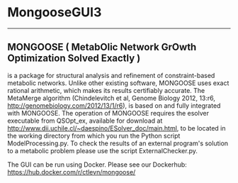 # MongooseGUI3
-----------------------------------------------------------------
MONGOOSE ( MetabOlic Network GrOwth Optimization Solved Exactly )
-----------------------------------------------------------------

is a package for structural analysis and refinement of constraint-based metabolic networks.
Unlike other existing software, MONGOOSE uses exact rational arithmetic, which makes its results
certifiably accurate. The MetaMerge algorithm (Chindelevitch et al, Genome Biology 2012,
13:r6, http://genomebiology.com/2012/13/1/r6), is based on and fully integrated with MONGOOSE.
The operation of MONGOOSE requires the esolver executable from QSOpt_ex, available for download
at http://www.dii.uchile.cl/~daespino/ESolver_doc/main.html, to be located in the working directory
from which you run the Python script ModelProcessing.py. To check the results of an external
program's solution to a metabolic problem please use the script ExternalChecker.py.

The GUI can be run using Docker. Please see our Dockerhub: https://hub.docker.com/r/ctlevn/mongoose/

